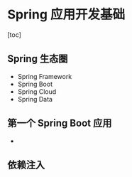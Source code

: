 # Spring 应用开发基础

[toc]

## Spring 生态圈

* Spring Framework
* Spring Boot
* Spring Cloud
* Spring Data

## 第一个 Spring Boot 应用

* 

## 依赖注入